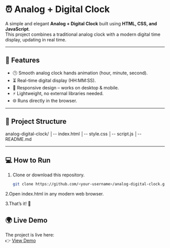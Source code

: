 # ⏰ Analog + Digital Clock

A simple and elegant **Analog + Digital Clock** built using **HTML, CSS, and JavaScript**.  
This project combines a traditional analog clock with a modern digital time display, updating in real time.

---

## 🚀 Features
- 🕒 Smooth analog clock hands animation (hour, minute, second).
- ⏳ Real-time digital display (HH:MM:SS).
- 📱 Responsive design – works on desktop & mobile.
- ⚡ Lightweight, no external libraries needed.
- 🌐 Runs directly in the browser.

---

## 📂 Project Structure
analog-digital-clock/
│-- index.html
│-- style.css
│-- script.js
│-- README.md


---

## 💻 How to Run
1. Clone or download this repository.  
   ```bash
   git clone https://github.com/<your-username>/analog-digital-clock.git
2.Open index.html in any modern web browser.

3.That’s it! 🎉

## 🌍 Live Demo

The project is live here:  
👉 [View Demo](https://analog-digital-clock3.netlify.app/)


